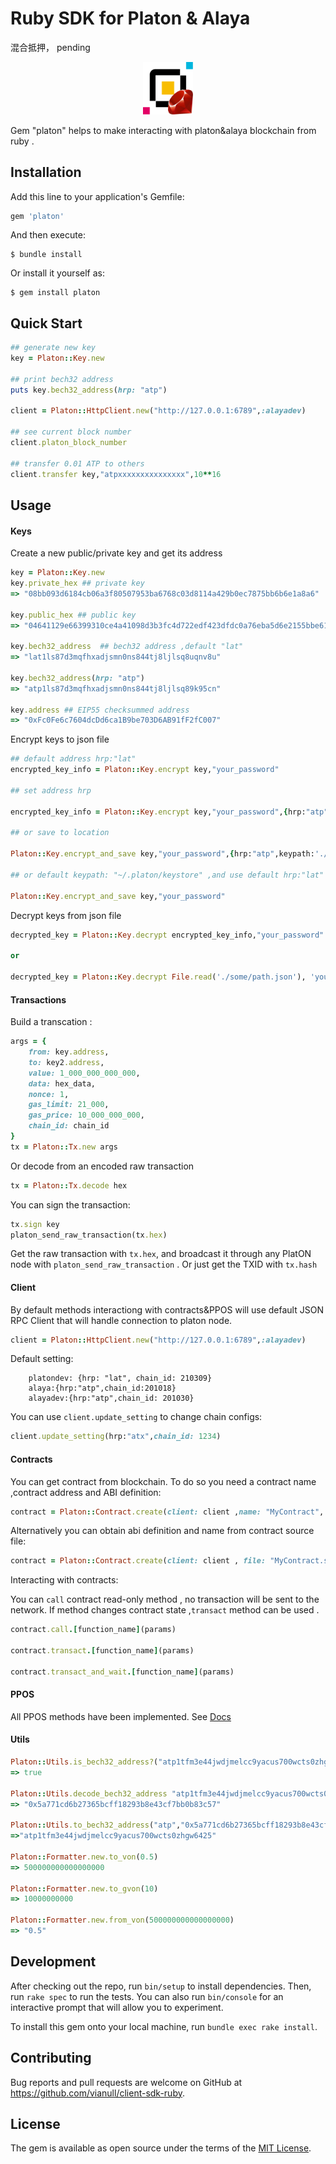 # Ruby SDK for Platon & Alaya 

混合抵押， pending

<p align="center">
    <img src="./platon-ruby-logo.png" width="80" title="platon ruby SDK" alt="platon ruby SDK">
</p>


Gem "platon" helps to make interacting with platon&alaya blockchain from ruby .


## Installation

Add this line to your application's Gemfile:

```ruby
gem 'platon'
```

And then execute:

    $ bundle install

Or install it yourself as:

    $ gem install platon


## Quick Start

```ruby
## generate new key 
key = Platon::Key.new  

## print bech32 address 
puts key.bech32_address(hrp: "atp") 

client = Platon::HttpClient.new("http://127.0.0.1:6789",:alayadev)

## see current block number
client.platon_block_number  

## transfer 0.01 ATP to others
client.transfer key,"atpxxxxxxxxxxxxxxx",10**16

```


## Usage

#### Keys

Create a new public/private key and get its address

```ruby
key = Platon::Key.new
key.private_hex ## private key
=> "08bb093d6184cb06a3f80507953ba6768c03d8114a429b0ec7875bb6b6e1a8a6"

key.public_hex ## public key
=> "04641129e66399310ce4a41098d3b3fc4d722edf423dfdc0a76eba5d6e2155bbe611ee2a5c06011ab76040ca53b9ead4c5061d8cc8a89afa3f45af5830661d4b34"

key.bech32_address  ## bech32 address ,default "lat"
=> "lat1ls87d3mqfhxadjsmn0ns844tj8ljlsq8uqnv8u" 

key.bech32_address(hrp: "atp") 
=> "atp1ls87d3mqfhxadjsmn0ns844tj8ljlsq89k95cn"

key.address ## EIP55 checksummed address
=> "0xFc0Fe6c7604dcDd6ca1B9be703D6AB91fF2fC007"
```

Encrypt keys to json file

```ruby
## default address hrp:"lat"
encrypted_key_info = Platon::Key.encrypt key,"your_password"

## set address hrp

encrypted_key_info = Platon::Key.encrypt key,"your_password",{hrp:"atp"}

## or save to location

Platon::Key.encrypt_and_save key,"your_password",{hrp:"atp",keypath:'./some/path.json'}

## or default keypath: "~/.platon/keystore" ,and use default hrp:"lat"

Platon::Key.encrypt_and_save key,"your_password" 

```

Decrypt keys from json file

```ruby
decrypted_key = Platon::Key.decrypt encrypted_key_info,"your_password"

or

decrypted_key = Platon::Key.decrypt File.read('./some/path.json'), 'your_password'
```

#### Transactions

Build a transcation :

```ruby
args = { 
    from: key.address,
    to: key2.address,
    value: 1_000_000_000_000,
    data: hex_data,  
    nonce: 1,
    gas_limit: 21_000,
    gas_price: 10_000_000_000,
    chain_id: chain_id
}
tx = Platon::Tx.new args
```

Or decode from an encoded raw transaction

```ruby
tx = Platon::Tx.decode hex
```

You can sign the transaction:

```ruby
tx.sign key
platon_send_raw_transaction(tx.hex)
```

Get the raw transaction with `tx.hex`, and broadcast it through any PlatON node with `platon_send_raw_transaction` . Or just get the TXID with `tx.hash`

#### Client

By default methods interactiong with contracts&PPOS will use default JSON RPC Client that will handle connection to platon node. 

```ruby
client = Platon::HttpClient.new("http://127.0.0.1:6789",:alayadev)
```

Default setting:
```
    platondev: {hrp: "lat", chain_id: 210309}
    alaya:{hrp:"atp",chain_id:201018} 
    alayadev:{hrp:"atp",chain_id: 201030}
```

You can use `client.update_setting` to change chain configs:

```ruby
client.update_setting(hrp:"atx",chain_id: 1234)
```

#### Contracts

You can get contract from blockchain. To do so you need a contract name ,contract address and ABI definition:

```ruby
contract = Platon::Contract.create(client: client ,name: "MyContract", address: "atpxxxx_your_bench32_address", abi: abi)
```

Alternatively you can obtain abi definition and name from contract source file:
```ruby
contract = Platon::Contract.create(client: client , file: "MyContract.sol", address: "atpxxxx_your_bench32_address")
```

Interacting with contracts:

You can `call` contract read-only method , no transaction will be sent to the network. If method changes contract state ,`transact` method can be used .

```ruby
contract.call.[function_name](params)

contract.transact.[function_name](params)

contract.transact_and_wait.[function_name](params)  
```

#### PPOS

All PPOS methods have been implemented. See [Docs](./doc/zh-cn.md) 

#### Utils

```ruby
Platon::Utils.is_bech32_address?("atp1tfm3e44jwdjmelcc9yacus700wcts0zhgw6425")
=> true

Platon::Utils.decode_bech32_address "atp1tfm3e44jwdjmelcc9yacus700wcts0zhgw6425"
=> "0x5a771cd6b27365bcff18293b8e43cf7bb0b83c57"

Platon::Utils.to_bech32_address("atp","0x5a771cd6b27365bcff18293b8e43cf7bb0b83c57")
=>"atp1tfm3e44jwdjmelcc9yacus700wcts0zhgw6425"

Platon::Formatter.new.to_von(0.5)
=> 500000000000000000

Platon::Formatter.new.to_gvon(10)
=> 10000000000

Platon::Formatter.new.from_von(500000000000000000)
=> "0.5"
```

## Development

After checking out the repo, run `bin/setup` to install dependencies. Then, run `rake spec` to run the tests. You can also run `bin/console` for an interactive prompt that will allow you to experiment.

To install this gem onto your local machine, run `bundle exec rake install`. 

## Contributing

Bug reports and pull requests are welcome on GitHub at https://github.com/vianull/client-sdk-ruby.

## License

The gem is available as open source under the terms of the [MIT License](https://opensource.org/licenses/MIT).
